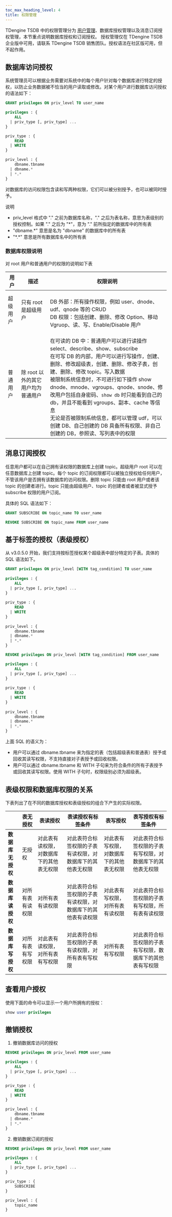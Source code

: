 ```yaml
---
toc_max_heading_level: 4
title: 权限管理
---
```


TDengine TSDB 中的权限管理分为 [用户管理](../user)、数据库授权管理以及消息订阅授权管理，本节重点说明数据库授权和订阅授权。
授权管理仅在 TDengine TSDB 企业版中可用，请联系 TDengine TSDB 销售团队。授权语法在社区版可用，但不起作用。

## 数据库访问授权

系统管理员可以根据业务需要对系统中的每个用户针对每个数据库进行特定的授权，以防止业务数据被不恰当的用户读取或修改。对某个用户进行数据库访问授权的语法如下：

```sql
GRANT privileges ON priv_level TO user_name

privileges : {
    ALL
  | priv_type [, priv_type] ...
}

priv_type : {
    READ
  | WRITE
}

priv_level : {
    dbname.tbname
  | dbname.*
  | *.*
}
```

对数据库的访问权限包含读和写两种权限，它们可以被分别授予，也可以被同时授予。

说明

- priv_level 格式中 "." 之前为数据库名称，"." 之后为表名称，意思为表级别的授权控制。如果 "." 之后为 "\*"，意为 "." 前所指定的数据库中的所有表
- "dbname.\*" 意思是名为 "dbname" 的数据库中的所有表
- "\*.\*" 意思是所有数据库名中的所有表

### 数据库权限说明

对 root 用户和普通用户的权限的说明如下表

| 用户     | 描述                               | 权限说明                        |
| -------- | --------------------------------- | -- |
| 超级用户 | 只有 root 是超级用户               |<br/>DB 外部：所有操作权限，例如 user、dnode、udf、qnode 等的 CRUD <br/>DB 权限：包括创建、删除、修改 Option、移动 Vgruop、读、写、Enable/Disable 用户  |
| 普通用户 | 除 root 以外的其它用户均为普通用户 | <br/>在可读的 DB 中：普通用户可以进行读操作 select、describe、show、subscribe <br/>在可写 DB 的内部，用户可以进行写操作，创建、删除、修改超级表，创建、删除、修改子表，创建、删除、修改 topic。写入数据 <br/>被限制系统信息时，不可进行如下操作 show dnode、mnode、vgroups、qnode、snode、修改用户包括自身密码、`show db` 时只能看到自己的 db，并且不能看到 vgroups、副本、cache 等信息 <br/>无论是否被限制系统信息，都可以管理 udf，可以创建 DB、自己创建的 DB 具备所有权限、非自己创建的 DB，参照读、写列表中的权限 |

## 消息订阅授权

任意用户都可以在自己拥有读权限的数据库上创建 topic。超级用户 root 可以在任意数据库上创建 topic。每个 topic 的订阅权限都可以被独立授权给任何用户，不管该用户是否拥有该数据库的访问权限。删除 topic 只能由 root 用户或者该 topic 的创建者进行。topic 只能由超级用户、topic 的创建者或者被显式授予 subscribe 权限的用户订阅。

具体的 SQL 语法如下：

```sql
GRANT SUBSCRIBE ON topic_name TO user_name

REVOKE SUBSCRIBE ON topic_name FROM user_name
```

## 基于标签的授权（表级授权）

从 v3.0.5.0 开始，我们支持按标签授权某个超级表中部分特定的子表。具体的 SQL 语法如下。

```sql
GRANT privileges ON priv_level [WITH tag_condition] TO user_name
 
privileges : {
    ALL
  | priv_type [, priv_type] ...
}
 
priv_type : {
    READ
  | WRITE
}
 
priv_level : {
    dbname.tbname
  | dbname.*
  | *.*
}

REVOKE privileges ON priv_level [WITH tag_condition] FROM user_name

privileges : {
    ALL
  | priv_type [, priv_type] ...
}
 
priv_type : {
    READ
  | WRITE
}
 
priv_level : {
    dbname.tbname
  | dbname.*
  | *.*
}
```

上面 SQL 的语义为：

- 用户可以通过 dbname.tbname 来为指定的表（包括超级表和普通表）授予或回收其读写权限，不支持直接对子表授予或回收权限。
- 用户可以通过 dbname.tbname 和 WITH 子句来为符合条件的所有子表授予或回收其读写权限。使用 WITH 子句时，权限级别必须为超级表。

## 表级权限和数据库权限的关系

下表列出了在不同的数据库授权和表级授权的组合下产生的实际权限。

|                | **表无授权**   | **表读授权**                        | **表读授权有标签条件**                              | **表写授权**                        | **表写授权有标签条件**   |
| -------------- | ------------- | --------------------------------- | ------------------------------------------------- | ---------------------------------- | -------------------- |
| **数据库无授权** | 无授权         | 对此表有读权限，对数据库下的其他表无权限 | 对此表符合标签权限的子表有读权限，对数据库下的其他表无权限  | 对此表有写权限，对数据库下的其他表无权限 | 对此表符合标签权限的子表有写权限，对数据库下的其他表无权限 |
| **数据库读授权** | 对所有表有读权限 | 对所有表有读权限                    | 对此表符合标签权限的子表有读权限，对数据库下的其他表有读权限 | 对此表有写权限，对所有表有读权限        | 对此表符合标签权限的子表有写权限，所有表有读权限           |
| **数据库写授权** | 对所有表有写权限 | 对此表有读权限，对所有表有写权限       | 对此表符合标签权限的子表有读权限，对所有表有写权限         | 对所有表有写权限                      | 对此表符合标签权限的子表有写权限，数据库下的其他表有写权限 |

## 查看用户授权

使用下面的命令可以显示一个用户所拥有的授权：

```sql
show user privileges 
```

## 撤销授权

1. 撤销数据库访问的授权

```sql
REVOKE privileges ON priv_level FROM user_name

privileges : {
    ALL
  | priv_type [, priv_type] ...
}

priv_type : {
    READ
  | WRITE
}

priv_level : {
    dbname.tbname
  | dbname.*
  | *.*
}
```

2. 撤销数据订阅的授权

```sql
REVOKE privileges ON priv_level FROM user_name

privileges : {
    ALL
  | priv_type [, priv_type] ...
}

priv_type : {
    SUBSCRIBE
}

priv_level : {
    topic_name
}
```
